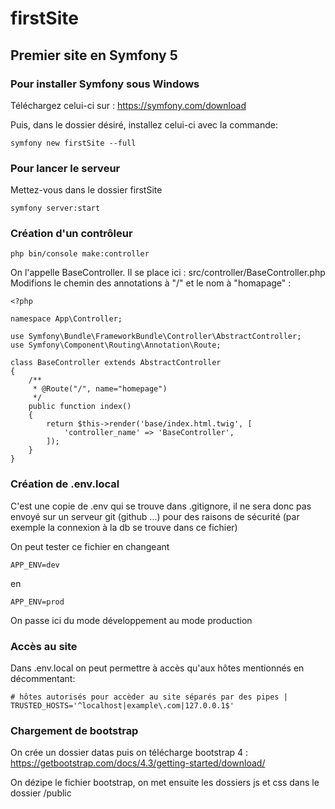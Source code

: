 # firstSite
## Premier site en Symfony 5
### Pour installer Symfony sous Windows
Téléchargez celui-ci sur :
https://symfony.com/download

Puis, dans le dossier désiré, installez celui-ci avec la commande:

    symfony new firstSite --full
### Pour lancer le serveur
Mettez-vous dans le dossier firstSite

    symfony server:start 
### Création d'un contrôleur


    php bin/console make:controller

On l'appelle BaseController. Il se place ici : src/controller/BaseController.php
Modifions le chemin des annotations à "/" et le nom à "homapage" :

    <?php
    
    namespace App\Controller;
    
    use Symfony\Bundle\FrameworkBundle\Controller\AbstractController;
    use Symfony\Component\Routing\Annotation\Route;
    
    class BaseController extends AbstractController
    {
        /**
         * @Route("/", name="homepage")
         */
        public function index()
        {
            return $this->render('base/index.html.twig', [
                'controller_name' => 'BaseController',
            ]);
        }
    }
### Création de .env.local
C'est une copie de .env qui se trouve dans .gitignore, il ne sera donc pas envoyé sur un serveur git (github ...) pour des raisons de sécurité (par exemple la connexion à la db se trouve dans ce fichier)    

On peut tester ce fichier en changeant

    APP_ENV=dev
en

    APP_ENV=prod    
On passe ici du mode développement au mode production

### Accès au site
Dans .env.local on peut permettre à accès qu'aux hôtes mentionnés en décommentant:

    # hôtes autorisés pour accèder au site séparés par des pipes |
    TRUSTED_HOSTS='^localhost|example\.com|127.0.0.1$'    
    
### Chargement de bootstrap
On crée un dossier datas puis on télécharge bootstrap 4 : https://getbootstrap.com/docs/4.3/getting-started/download/

On dézipe le fichier bootstrap, on met ensuite les dossiers js et css dans le dossier /public

       